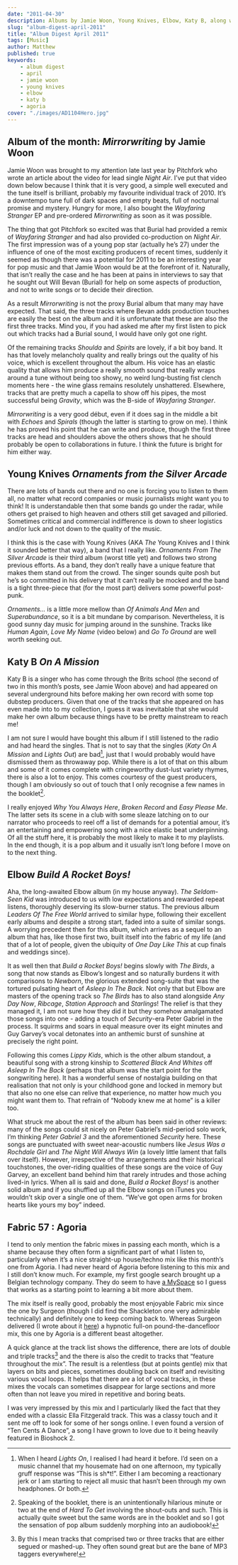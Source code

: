 ```yaml
---
date: "2011-04-30"
description: Albums by Jamie Woon, Young Knives, Elbow, Katy B, along with Agoria's Fabric mix.
slug: "album-digest-april-2011" 
title: "Album Digest April 2011"
tags: [Music]
author: Matthew
published: true
keywords:
    - album digest
    - april
    - jamie woon
    - young knives
    - elbow
    - katy b
    - agoria
cover: "./images/AD1104Hero.jpg"
---
```


## Album of the month: _Mirrorwriting_ by Jamie Woon

Jamie Woon was brought to my attention late last year by Pitchfork who wrote an article about the video for lead single _Night Air_. I’ve put that video down below because I think that it is very good, a simple well executed and the tune itself is brilliant, probably my favourite individual track of 2010. It’s a downtempo tune full of dark spaces and empty beats, full of nocturnal promise and mystery. Hungry for more, I also bought the _Wayfaring Stranger_ EP and pre-ordered _Mirrorwriting_ as soon as it was possible.

The thing that got Pitchfork so excited was that Burial had provided a remix of _Wayfaring Stranger_ and had also provided co-production on _Night Air_. The first impression was of a young pop star (actually he’s 27) under the influence of one of the most exciting producers of recent times, suddenly it seemed as though there was a potential for 2011 to be an interesting year for pop music and that Jamie Woon would be at the forefront of it. Naturally, that isn’t really the case and he has been at pains in interviews to say that he sought out Will Bevan (Burial) for help on some aspects of production, and not to write songs or to decide their direction.

As a result _Mirrorwriting_ is not the proxy Burial album that many may have expected. That said, the three tracks where Bevan adds production touches are easily the best on the album and it is unfortunate that these are also the first three tracks. Mind you, if you had asked me after my first listen to pick out which tracks had a Burial sound, I would have only got one right.

Of the remaining tracks _Shoulda_ and _Spirits_ are lovely, if a bit boy band. It has that lovely melancholy quality and really brings out the quality of his voice, which is excellent throughout the album. His voice has an elastic quality that allows him produce a really smooth sound that really wraps around a tune without being too showy, no weird lung-busting fist clench moments here - the wine glass remains resolutely unshattered. Elsewhere,  tracks that are pretty much a capella to show off his pipes, the most successful being _Gravity_, which was the B-side of _Wayfaring Stranger_.

_Mirrorwriting_ is a very good début, even if it does sag in the middle a bit with _Echoes_ and _Spirals_ (though the latter is starting to grow on me). I think he has proved his point that he can write and produce, though  the first three tracks are head and shoulders above the others shows that he should probably be open to collaborations in future. I think the future is bright for him either way.

## Young Knives _Ornaments from the Silver Arcade_

There are lots of bands out there and no one is forcing you to listen to them all, no matter what record companies or music journalists might want you to think! It is understandable then that some bands go under the radar, while others get praised to high heaven and others still get savaged and pilloried. Sometimes critical and commercial indifference is down to sheer logistics and/or luck and not down to the quality of the music.

I think this is the case with Young Knives (AKA _The_ Young Knives and I think it sounded better that way), a band that I really  like. _Ornaments From The Silver Arcade_ is their third album (worst title yet) and follows two strong previous efforts. As a band, they don’t really have a unique feature that makes them stand out from the crowd. The singer sounds quite posh but he’s so committed in his delivery that it can’t really be mocked and the band  is a tight three-piece that (for the most part) delivers some powerful post-punk.

_Ornaments…_ is a little more mellow than _Of Animals And Men_ and _Superabundance_, so it is a bit mundane by comparison. Nevertheless, it is good sunny day music for jumping around in the sunshine. Tracks like _Human Again_, _Love My Name_ (video below) and _Go To Ground_ are well worth seeking out.

## Katy B _On A Mission_

Katy B is a singer who has come through the Brits school (the second of two in this month’s posts, see Jamie Woon above) and had appeared on several underground hits before making her own record with some top dubstep producers. Given that one of the tracks that she appeared on has even made into to my collection, I guess it was inevitable that she would make her own album because things have to be pretty mainstream to reach me!

I am not sure I would have bought this album if I still listened to the radio and had heard the singles. That is not to say that the singles (_Katy On A Mission_ and _Lights Out_) are bad[^1], just that I would probably would have dismissed them as throwaway pop. While there is a lot of that on this album and some of it comes complete with cringeworthy dust-lust variety rhymes, there is also a lot to enjoy. This comes courtesy of the guest producers, though I am obviously so out of touch that I only recognise a few names in the booklet[^2].

I really enjoyed _Why You Always Here_, _Broken Record_ and _Easy Please Me_. The latter sets its scene in a club with some sleaze latching on to our narrator who proceeds to reel off a list of demands for a potential amour, it’s an entertaining and empowering song with a nice elastic beat underpinning. Of all the stuff here, it is probably the most likely to make it to my playlists. In the end though, it is a pop album and it usually isn’t long before I move on to the next thing.

## Elbow _Build A Rocket Boys!_

Aha, the long-awaited Elbow album (in my house anyway). _The Seldom-Seen Kid_ was introduced to us with low expectations and rewarded repeat listens, thoroughly deserving its slow-burner status. The previous album _Leaders Of The Free World_ arrived to similar hype, following their excellent early albums and despite a strong start, faded into a suite of similar songs. A worrying precedent then for this album, which arrives as a sequel to an album that has, like those first two, built itself into the fabric of my life (and that of a lot of people, given the ubiquity of _One Day Like This_ at cup finals and weddings since).

It as well then that _Build a Rocket Boys!_ begins slowly with _The Birds_, a song that now stands as Elbow’s longest and so naturally burdens it with comparisons to _Newborn_, the glorious extended song-suite that was the tortured pulsating heart of _Asleep In The Back_. Not only that but Elbow are masters of the opening track so _The Birds_ has to also stand alongside _Any Day Now_, _Ribcage_, _Station Approach_ and _Starlings_! The relief is that they managed it, I am not sure how they did it but they somehow amalgamated those songs into one - adding a touch of _Security_-era Peter Gabriel in the process. It squirms and soars in equal measure over its eight minutes and Guy Garvey’s vocal detonates into an anthemic burst of sunshine at precisely the right point.

Following this comes _Lippy Kids_, which is the other album standout, a beautiful song with a strong kinship to _Scattered Black And Whites_ off _Asleep In The Back_ (perhaps that album was the start point for the songwriting here). It has a wonderful sense of nostalgia building on that realisation that not only is your childhood gone and locked in memory but that also no one else can relive that experience, no matter how much you might want them to. That refrain of “Nobody knew me at home” is a killer too.

What struck me about the rest of the album has been said in other reviews: many of the songs could sit nicely on Peter Gabriel’s mid-period solo work, I’m thinking _Peter Gabriel 3_ and the aforementioned _Security_ here. These songs are punctuated with sweet near-acoustic numbers like _Jesus Was a Rochdale Girl_ and _The Night Will Always Win_ (a lovely little lament that falls over itself). However, irrespective of the arrangements and their historical touchstones, the over-riding qualities of these songs are the voice of Guy Garvey, an excellent band behind him that rarely intrudes and those aching lived-in lyrics. When all is said and done, _Build a Rocket Boys!_ is another solid album and if you shuffled up all the Elbow songs on iTunes you wouldn’t skip over a single one of them. “We’ve got open arms for broken hearts like yours my boy” indeed.

## Fabric 57 : Agoria

I tend to only mention the fabric mixes in passing each month, which is a shame because they often form a significant part of what I listen to, particularly when it’s a nice straight-up house/techno mix like this month’s one from Agoria. I had never heard of Agoria before listening to this mix and I still don’t know much. For example, my first google search brought up a Belgian technology company. They do seem to have [a MySpace](http://www.myspace.com/agoriagoria) so I guess that works as a starting point to learning a bit more about them.

The mix itself is really good, probably the most enjoyable Fabric mix since the one by Surgeon (though I did find the Shackleton one very admirable technically) and definitely one to keep coming back to. Whereas Surgeon delivered (I wrote about it [here](/album-digest-september-2010/)) a hypnotic full-on pound-the-dancefloor mix, this one by Agoria is a different beast altogether.

A quick glance at the track list shows the difference, there are lots of double and triple tracks[^3] and the there is also the credit to tracks that “feature throughout the mix”. The result is a relentless (but at points gentle) mix that layers on bits and pieces, sometimes doubling back on itself and revisiting various vocal loops. It helps that there are a lot of vocal tracks, in these mixes the vocals can sometimes disappear for large sections and more often than not leave you mired in repetitive and boring beats.

I was very impressed by this mix and I particularly liked the fact that they ended with a classic Ella Fitzgerald track. This was a classy touch and it sent me off to look for some of her songs online. I even found a version of “Ten Cents A Dance”, a song I have grown to love due to it being heavily featured in Bioshock 2.

[^1]:When I heard _Lights On_, I realised I had heard it before. I’d seen on a music channel that my housemate had on one afternoon, my typically gruff response was “This is sh*t!”. Either I am becoming a reactionary jerk or I am starting to reject all music that hasn’t been through my own headphones. Or both.

[^2]:Speaking of the booklet, there is an unintentionally hilarious minute or two at the end of _Hard To Get_ involving the shout-outs and such. This is actually quite sweet but the same words are in the booklet and so I got the sensation of pop album suddenly morphing into an audiobook!

[^3]:By this I mean tracks that comprised two or three tracks that are either segued or mashed-up. They often sound great but are the bane of MP3 taggers everywhere!
